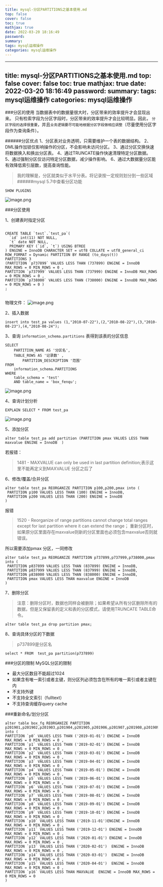 ```yaml
---
title: mysql-分区PARTITIONS之基本使用.md
top: false
cover: false
toc: true
mathjax: true
date: 2022-03-20 18:16:49
password:
summary:
tags: mysql运维操作
categories: mysql运维操作
---
```

---
title: mysql-分区PARTITIONS之基本使用.md
top: false
cover: false
toc: true
mathjax: true
date: 2022-03-20 18:16:49
password:
summary:
tags: mysql运维操作
categories: mysql运维操作
---

###分区的使用
当数据表中的数据量很大时，分区带来的效率提升才会显现出来。
只有检索字段为分区字段时，分区带来的效率提升才会比较明显。因此，  `分区字段的选择很重要`，并且`业务逻辑要尽可能地根据分区字段做相应调整`（尽量使用分区字段作为查询条件）。

######分区优点
1、分区表对业务透明，只需要维护一个表的数据结构。
2、DML操作加锁仅影响操作的分区，不会影响未访问分区。
3、通过分区交换快速将数据换入和换出分区表。
4、通过TRUNCATE操作快速清理特定分区数据。
5、通过强制分区仅访问特定分区数据，减少操作影响。
6、通过大数据量分区能有效降低索引层数，提高查询性能。

> 我的理解是，分区就类似于水平分表。将记录按一定规则划分到一些区域
######mysql 5.7中查看分区功能
~~~
SHOW PLUGINS
~~~
![image.png](https://upload-images.jianshu.io/upload_images/13965490-8d1c8b3d24ee1d73.png?imageMogr2/auto-orient/strip%7CimageView2/2/w/1240)

###分区使用

1、创建表时指定分区
~~~

CREATE TABLE `test`.`test_pa`(
  `id` int(11) NOT NULL,
  `t` date NOT NULL,
  PRIMARY KEY (`id`, `t`) USING BTREE
) ENGINE = InnoDB CHARACTER SET = utf8 COLLATE = utf8_general_ci ROW_FORMAT = Dynamic PARTITION BY RANGE (to_days(t))
PARTITIONS 3
(PARTITION `p737899` VALUES LESS THAN (737899) ENGINE = InnoDB MAX_ROWS = 0 MIN_ROWS = 0 ,
PARTITION `p737999` VALUES LESS THAN (737999) ENGINE = InnoDB MAX_ROWS = 0 MIN_ROWS = 0 ,
PARTITION `p738000` VALUES LESS THAN (738000) ENGINE = InnoDB MAX_ROWS = 0 MIN_ROWS = 0 )
;
 
~~~
物理文件：
![image.png](https://upload-images.jianshu.io/upload_images/13965490-388f4ce8fc1e467a.png?imageMogr2/auto-orient/strip%7CimageView2/2/w/1240)


2、插入数据
~~~
insert into test_pa values (1,"2010-07-22"),(2,"2010-08-22"),(3,"2010-08-23"),(4,"2010-08-24");
~~~

3、查询 `information_schema.partitions` 表得到该表的分区信息
~~~
SELECT
    PARTITION_NAME AS '分区名',
    TABLE_ROWS AS '记录数' ,
		PARTITION_DESCRIPTION '范围'
FROM
    information_schema.PARTITIONS 
WHERE
    table_schema = 'test' 
    AND table_name = 'box_fenqu';
~~~
![image.png](https://upload-images.jianshu.io/upload_images/13965490-0c1b5d75c91cbbe8.png?imageMogr2/auto-orient/strip%7CimageView2/2/w/1240)


4、查询计划分析
~~~
EXPLAIN SELECT * FROM test_pa
~~~
![image.png](https://upload-images.jianshu.io/upload_images/13965490-f6601abdc18c50e7.png?imageMogr2/auto-orient/strip%7CimageView2/2/w/1240)

5、添加分区
~~~
alter table test_pa add partition (PARTITION pmax VALUES LESS THAN maxvalue ENGINE = InnoDB  )
~~~
若报错：
> 1481 - MAXVALUE can only be used in last partition definition;表示这里不能再定义到MAXVALUE 分区之后了

6、修改/覆盖/合并分区
~~~
alter table test_pa REORGANIZE PARTITION p100,p200,pmax into (
 PARTITION p100 VALUES LESS THAN (100) ENGINE = InnoDB,
 PARTITION p200 VALUES LESS THAN (200) ENGINE = InnoDB
)
~~~
报错
> 1520 - Reorganize of range partitions cannot change total ranges except for last partition where it can extend the range；
重新分区时，如果原分区里面存在maxvalue则新的分区里面也必须包含maxvalue否则就错误。

所以需要添加pmax 分区，一同修改
~~~
alter table test_pa REORGANIZE PARTITION p737899,p737999,p738000,pmax into (
 PARTITION p837899 VALUES LESS THAN (837899) ENGINE = InnoDB,
 PARTITION p837999 VALUES LESS THAN (837999) ENGINE = InnoDB,
 PARTITION p838000 VALUES LESS THAN (838000) ENGINE = InnoDB,
 PARTITION pmax VALUES LESS THAN maxvalue ENGINE = InnoDB
)
~~~

7、删除分区
>注意：删除分区时，数据也同样会被删除；如果希望从所有分区删除所有的数据，但是又保留表的定义和表的分区模式，请使用TRUNCATE TABLE命令。
~~~
alter table test_pa drop partition pmax;
~~~


8、查询具体分区的下数据
> p737899是分区名
~~~
select * FROM  test_pa partition(p737899)
~~~

###分区的限制
MySQL分区的限制

-   最大分区数目不能超过1024
-   如果含有唯一索引或者主键，则分区列必须包含在所有的唯一索引或者主键在内
-   不支持外键
-   不支持全文索引（fulltext）
- 不支持查询缓存query cache

###重新命名/划分分区
~~~
alter table box_fq REORGANIZE PARTITION  p201901,p201902,p201903,p201904,p201905,p201906,p201907,p201908,p201909,p201910,p201911,p201912,p202001,p202002,p202003,p202004,p202005 into (
PARTITION `p0` VALUES LESS THAN ('2019-01-01') ENGINE = InnoDB MAX_ROWS = 0 MIN_ROWS = 0 ,
PARTITION `p1` VALUES LESS THAN ('2019-02-01') ENGINE = InnoDB MAX_ROWS = 0 MIN_ROWS = 0 ,
PARTITION `p2` VALUES LESS THAN ('2019-03-01') ENGINE = InnoDB MAX_ROWS = 0 MIN_ROWS = 0 ,
PARTITION `p3` VALUES LESS THAN ('2019-04-01') ENGINE = InnoDB MAX_ROWS = 0 MIN_ROWS = 0 ,
PARTITION `p4` VALUES LESS THAN ('2019-05-01') ENGINE = InnoDB MAX_ROWS = 0 MIN_ROWS = 0 ,
PARTITION `p5` VALUES LESS THAN ('2019-06-01') ENGINE = InnoDB MAX_ROWS = 0 MIN_ROWS = 0 ,
PARTITION `p6` VALUES LESS THAN ('2019-07-01') ENGINE = InnoDB MAX_ROWS = 0 MIN_ROWS = 0 ,
PARTITION `p7` VALUES LESS THAN ('2019-08-01') ENGINE = InnoDB MAX_ROWS = 0 MIN_ROWS = 0 ,
PARTITION `p8` VALUES LESS THAN ('2019-09-01') ENGINE = InnoDB MAX_ROWS = 0 MIN_ROWS = 0 ,
PARTITION `p9` VALUES LESS THAN ('2019-10-01') ENGINE = InnoDB MAX_ROWS = 0 MIN_ROWS = 0 ,
PARTITION `p10` VALUES LESS THAN ('2019-11-01')ENGINE = InnoDB MAX_ROWS = 0 MIN_ROWS = 0 ,
PARTITION `p11` VALUES LESS THAN ('2019-12-01') ENGINE = InnoDB MAX_ROWS = 0 MIN_ROWS = 0 ,
PARTITION `p12` VALUES LESS THAN ('2020-01-01') ENGINE = InnoDB MAX_ROWS = 0 MIN_ROWS = 0 ,
PARTITION `p13` VALUES LESS THAN ('2020-02-01')  ENGINE = InnoDB MAX_ROWS = 0 MIN_ROWS = 0 ,
PARTITION `p14` VALUES LESS THAN ('2020-03-01')  ENGINE = InnoDB MAX_ROWS = 0 MIN_ROWS = 0 ,
PARTITION `p15` VALUES LESS THAN ('2020-04-01')  ENGINE = InnoDB MAX_ROWS = 0 MIN_ROWS = 0 ,
PARTITION `p16` VALUES LESS THAN MAXVALUE  ENGINE = InnoDB MAX_ROWS = 0 MIN_ROWS = 0 
)

~~~
